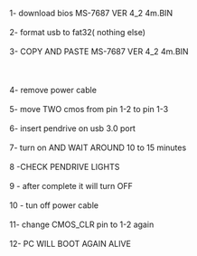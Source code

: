 1- download bios MS-7687 VER 4_2  4m.BIN<br><br>
2- format usb to fat32( nothing else)<br><br>
3- COPY AND PASTE MS-7687 VER 4_2  4m.BIN<br><br><br><br>
4- remove power cable<br><br>
5- move TWO cmos from pin 1-2 to pin 1-3<br><br>
6- insert pendrive on usb 3.0 port <br><br>
7- turn on AND WAIT AROUND 10 to 15 minutes<br><br>
8 -CHECK PENDRIVE LIGHTS<br><br>
9 - after complete it will turn OFF<br><br>
10 - tun off power cable <br><br>
11- change CMOS_CLR pin to 1-2 again <br><br>
12- PC WILL BOOT AGAIN ALIVE
